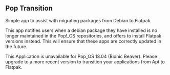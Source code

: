 ## Pop Transition

Simple app to assist with migrating packages from Debian to Flatpak

This app notifies users when a debian package they have installed is no longer
maintained in the Pop!_OS repositories, and offers to install Flatpak versions
instead. This will ensure that these apps are correctly updated in the future.

This Application is unavailable for Pop_OS 18.04 (Bionic Beaver). Please upgrade 
to a more recent version to transition your applications from Apt to Flatpak.
